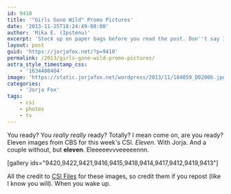```yaml
---
id: 9410
title: '"Girls Gone Wild" Promo Pictures'
date: '2013-11-25T18:24:49-08:00'
author: 'Mika E. (Ipstenu)'
excerpt: 'Stock up on paper bags before you read the post. Don''t say I didn''t warn you.'
layout: post
guid: 'https://jorjafox.net/?p=9410'
permalink: /2013/girls-gone-wild-promo-pictures/
astra_style_timestamp_css:
    - '1634408404'
image: 'https://static.jorjafox.net/wordpress/2013/11/104059_D0200b.jpg'
categories:
    - 'Jorja Fox'
tags:
    - csi
    - photos
    - tv
---
```


You ready? You _really really_ ready? Totally? I mean come on, are you ready? Eleven images from CBS for this week's CSI. _Eleven_. With Jorja. And a couple without, but **eleven**. Eleeeeevvveeeeennn.

[gallery ids="9420,9422,9421,9416,9415,9418,9414,9417,9412,9419,9413"]

All the credit to <a href="http://www.csifiles.com/content/2013/11/csi-first-look-girls-gone-wild/">CSI Files</a> for these images, so credit them if you repost (like I know you will). When you wake up.
